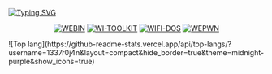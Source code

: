 
[![Typing SVG](http://readme-typing-svg.herokuapp.com?color=FFFFFF&size=50&multiline=true&width=1000&height=70&lines=%37%72%30%6a%34%6e%20%7c%20%4c%65%65%74%47%68%30%73%74%73%20%53%65%63%75%72%69%74%79%20%54%65%61%6d)](https://git.io/typing-svg)

<p align="center">
<a href="https://github.com/1337r0j4n"><img title="WEBIN" src="https://github-readme-stats.vercel.app/api/pin/?username=1337r0j4n&repo=webin-toolbox&theme=radical"></a>
<a href="https://github.com/mkdirlove/WI-TOOLKIT"><img title="WI-TOOLKIT" src="https://github-readme-stats.vercel.app/api/pin/?username=mkdirlove&repo=WI-TOOLKIT&theme=radical"></a>
<a href="https://github.com/mkdirlove/WIFI-DOS"><img title="WIFI-DOS" src="https://github-readme-stats.vercel.app/api/pin/?username=mkdirlove&repo=WIFI-DOS&theme=radical"></a>
<a href="https://github.com/mkdirlove/WEPWN"><img title="WEPWN" src="https://github-readme-stats.vercel.app/api/pin/?username=mkdirlove&repo=WEPWN&theme=radical"></a>
</p>
![Top lang](https://github-readme-stats.vercel.app/api/top-langs/?username=1337r0j4n&layout=compact&hide_border=true&theme=midnight-purple&show_icons=true)


